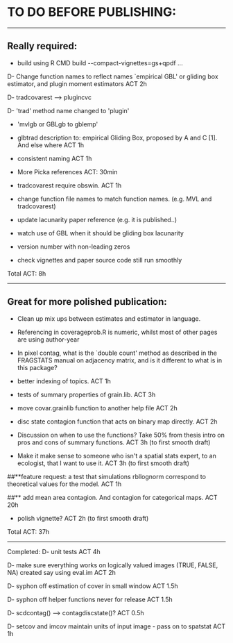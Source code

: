 # TO DO BEFORE PUBLISHING:

----

## Really required:

- build using R CMD build --compact-vignettes=gs+qpdf  ...

D- Change function names to reflect names `empirical GBL' or gliding box estimator, and plugin moment estimators  ACT 2h

D- tradcovarest --> plugincvc

D- 'trad' method name changed to 'plugin'

- 'mvlgb or GBLgb to gblemp'

- glbtrad description to: empirical Gliding Box, proposed by A and C [1]. And else where ACT 1h

- consistent naming ACT 1h

- More Picka references ACT: 30min

- tradcovarest require obswin. ACT 1h

- change function file names to match function names. (e.g. MVL and tradcovarest)

- update lacunarity paper reference (e.g. it is published..)

- watch use of GBL when it should be gliding box lacunarity

- version number with non-leading zeros

- check vignettes and paper source code still run smoothly

Total ACT: 8h 

----

## Great for more polished publication:
- Clean up mix ups between estimates and estimator in language.

- Referencing in coverageprob.R is numeric, whilst most of other pages are using author-year

- In pixel contag, what is the `double count' method as described in the FRAGSTATS manual on adjacency matrix, and is it different to what is in this package? 

- better indexing of topics. ACT 1h

- tests of summary properties of grain.lib. ACT 3h

- move covar.grainlib function to another help file  ACT 2h

- disc state contagion function that acts on binary map directly. ACT 2h

- Discussion on when to use the functions? Take 50% from thesis intro on pros and cons of summary functions. ACT 3h (to first smooth draft)

- Make it make sense to someone who isn't a spatial stats expert, to an ecologist, that I want to use it. ACT 3h (to first smooth draft)

##**feature request: a test that simulations rbllognorm correspond to theoretical values for the model. ACT 1h

##** add mean area contagion. And contagion for categorical maps. ACT 20h

- polish vignette? ACT 2h (to first smooth draft)


Total ACT: 37h

----------------------
Completed:
D- unit tests ACT 4h

D- make sure everything works on logically valued images (TRUE, FALSE, NA) created say using eval.im ACT 2h

D- syphon off estimation of cover in small window ACT 1.5h

D- syphon off helper functions never for release ACT 1.5h

D- scdcontag() --> contagdiscstate()? ACT 0.5h

D- setcov and imcov maintain units of input image - pass on to spatstat ACT 1h

